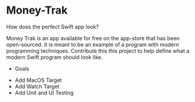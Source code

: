# Money-Trak
How does the perfect Swift app look?

Money Trak is an app available for free on the app-store that has been open-sourced. It is meant to be an example of a program with modern programming techniques. Contribute this this project to help define what a modern Swift program should look like.

* Goals
- Add MacOS Target
- Add Watch Target
- Add Unit and UI Testing

